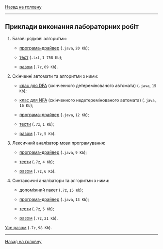 <!--RELEASE-->

[Назад на головну](../../README.md)

---

## Приклади виконання лабораторних робіт

1. Базові рядкові алгоритми:

	- [програма-драйвер](1/main.java) (`.java`, `20 Kb`);

	- [тест](1/test.txt) (`.txt`, `1 758 Kb`);

	- [разом](1.7z) (`.7z`, `69 Kb`).

2. Скінченні автомати та алгоритми з ними:

	- [клас для DFA](2/dfa.java) (скінченного детеремінованого автомата) 
		(`.java`, `15 Kb`);

	- [клас для NFA](2/nfa.java) (скінченного недетеремінованого автомата) 
		(`.java`, `16 Kb`);

	- [програма-драйвер](2/main.java) (`.java`, `12 Kb`);

	- [тести](2/tests.7z) (`.7z`, `1 Kb`);

	- [разом](2.7z) (`.7z`, `5 Kb`).

3. Лексичний аналізатор мови програмування:

	- [програма-драйвер](3/main.java) (`.java`, `9 Kb`);

	- [тести](3/tests.7z) (`.7z`, `4 Kb`);

	- [разом](3.7z) (`.7z`, `6 Kb`).

4. Синтаксичні аналізатори та алгоритми з ними:

	- [допоміжний пакет](4/JavaTeacherLib.7z) (`.7z`, `15 Kb`);

	- [програма-драйвер](4/sysprogrammingmainalgorithm/SysProgrammingMainAlgorithm.java) 
		(`.java`, `13 Kb`);

	- [тести](4/tests.7z) (`.7z`, `5 Kb`);

	- [разом](4.7z) (`.7z`, `21 Kb`).

[Усе разом](examples.7z) (`.7z`, `98 Kb`).

---

[Назад на головну](../../README.md)